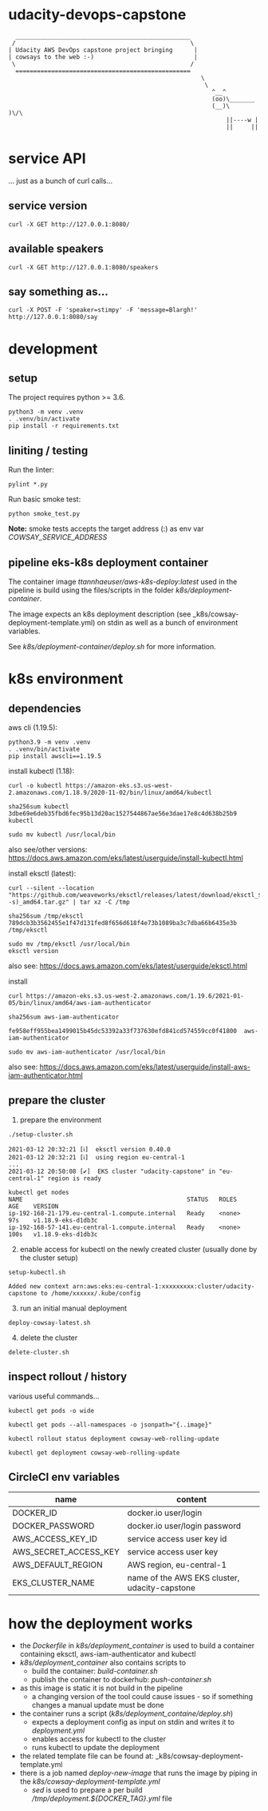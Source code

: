 # udacity-devops-capstone

```
  _________________________________________________
 /                                                 \
| Udacity AWS DevOps capstone project bringing      |
| cowsays to the web :-)                            |
 \                                                 /
  =================================================
                                                      \
                                                       \
                                                         ^__^
                                                         (oo)\_______
                                                         (__)\       )\/\
                                                             ||----w |
                                                             ||     ||
```

# service API

... just as a bunch of curl calls...

## service version

```
curl -X GET http://127.0.0.1:8080/
```

## available speakers

```
curl -X GET http://127.0.0.1:8080/speakers
```

## say something as...

```
curl -X POST -F 'speaker=stimpy' -F 'message=Blargh!' http://127.0.0.1:8080/say
```

# development

## setup

The project requires python >= 3.6.

```
python3 -m venv .venv
. .venv/bin/activate
pip install -r requirements.txt
```

## liniting / testing

Run the linter:

```
pylint *.py
```

Run basic smoke test:
```
python smoke_test.py
```

**Note:** smoke tests accepts the target address (<host>:<port>) as env var _COWSAY_SERVICE_ADDRESS_

## pipeline eks-k8s deployment container

The container image _ttannhaeuser/aws-k8s-deploy:latest_ used in the pipeline is build using the files/scripts in the folder _k8s/deployment-container_.

The image expects an k8s deployment description (see _k8s/cowsay-deployment-template.yml) on stdin as well as a bunch of environment variables.

See _k8s/deployment-container/deploy.sh_ for more information.

# k8s environment

## dependencies

aws cli (1.19.5):
```
python3.9 -m venv .venv
. .venv/bin/activate
pip install awscli==1.19.5
```

install kubectl (1.18):
```
curl -o kubectl https://amazon-eks.s3.us-west-2.amazonaws.com/1.18.9/2020-11-02/bin/linux/amd64/kubectl

sha256sum kubectl
3dbe69e6deb35fbd6fec95b13d20ac1527544867ae56e3dae17e8c4d638b25b9  kubectl

sudo mv kubectl /usr/local/bin
```

also see/other versions: https://docs.aws.amazon.com/eks/latest/userguide/install-kubectl.html

install eksctl (latest):
```
curl --silent --location "https://github.com/weaveworks/eksctl/releases/latest/download/eksctl_$(uname -s)_amd64.tar.gz" | tar xz -C /tmp

sha256sum /tmp/eksctl
789dcb3b3562455e1f47d131fed8f656d618f4e73b1089ba3c7dba66b6435e3b  /tmp/eksctl

sudo mv /tmp/eksctl /usr/local/bin
eksctl version
```

also see: https://docs.aws.amazon.com/eks/latest/userguide/eksctl.html

install 
```
curl https://amazon-eks.s3.us-west-2.amazonaws.com/1.19.6/2021-01-05/bin/linux/amd64/aws-iam-authenticator

sha256sum aws-iam-authenticator

fe958eff955bea1499015b45dc53392a33f737630efd841cd574559cc0f41800  aws-iam-authenticator

sudo mv aws-iam-authenticator /usr/local/bin
```

also see: https://docs.aws.amazon.com/eks/latest/userguide/install-aws-iam-authenticator.html

## prepare the cluster

1. prepare the environment
```
./setup-cluster.sh

2021-03-12 20:32:21 [ℹ]  eksctl version 0.40.0
2021-03-12 20:32:21 [ℹ]  using region eu-central-1
...
2021-03-12 20:50:08 [✔]  EKS cluster "udacity-capstone" in "eu-central-1" region is ready

kubectl get nodes
NAME                                              STATUS   ROLES    AGE    VERSION
ip-192-168-21-179.eu-central-1.compute.internal   Ready    <none>   97s    v1.18.9-eks-d1db3c
ip-192-168-57-141.eu-central-1.compute.internal   Ready    <none>   100s   v1.18.9-eks-d1db3c
```
2. enable access for kubectl on the newly created cluster (usually done by the cluster setup)
```
setup-kubectl.sh

Added new context arn:aws:eks:eu-central-1:xxxxxxxxx:cluster/udacity-capstone to /home/xxxxxx/.kube/config

```
3. run an initial manual deployment
```
deploy-cowsay-latest.sh
```
4. delete the cluster
```
delete-cluster.sh
```

## inspect rollout / history

various useful commands...
```
kubectl get pods -o wide

kubectl get pods --all-namespaces -o jsonpath="{..image}"

kubectl rollout status deployment cowsay-web-rolling-update

kubectl get deployment cowsay-web-rolling-update
```

## CircleCI env variables

| name                    | content                                       |
|-------------------------|-----------------------------------------------|
| DOCKER_ID               | docker.io user/login                          |
| DOCKER_PASSWORD         | docker.io user/login password                 |
| AWS_ACCESS_KEY_ID       | service access user key id                    |
| AWS_SECRET_ACCESS_KEY   | service access user key                       |
| AWS_DEFAULT_REGION      | AWS region, eu-central-1                      |
| EKS_CLUSTER_NAME        | name of the AWS EKS cluster, udacity-capstone |

# how the deployment works

- the _Dockerfile_ in _k8s/deployment\_container_ is used to build a container containing eksctl, aws-iam-authenticator and kubectl
- _k8s/deployment\_container_ also contains scripts to
  - build the container: _build-container.sh_
  - publish the container to dockerhub: _push-container.sh_
- as this image is static it is not build in the pipeline
  - a changing version of the tool could cause issues - so if something changes a manual update must be done
- the container runs a script (_k8s/deployment\_containe/deploy.sh_) 
  - expects a deployment config as input on stdin and writes it to _deployment.yml_
  - enables access for kubectl to the cluster
  - runs kubectl to update the deployment
- the related template file can be found at: _k8s/cowsay-deployment-template.yml
- there is a job named _deploy-new-image_ that runs the image by piping in the _k8s/cowsay-deployment-template.yml_
  - _sed_ is used to prepare a per build _/tmp/deployment.${DOCKER_TAG}.yml_ file
